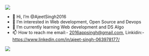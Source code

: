 <a href="https://www.youtube.com/watch?v=dQw4w9WgXcQ"><img src="https://user-images.githubusercontent.com/73097560/115834477-dbab4500-a447-11eb-908a-139a6edaec5c.gif"></a>


- 👋 Hi, I’m @AjeetSingh2016
- 👀 I’m interested in Web development, Open Source and Devops
- 🌱 I’m currently learning Web development and DS Algo
- 📫 How to reach me email:- 2016appsingh@gmail.com, Linkidin:- https://www.linkedin.com/in/ajeet-singh-063978177/


<a href="https://www.youtube.com/watch?v=dQw4w9WgXcQ"><img src="https://user-images.githubusercontent.com/73097560/115834477-dbab4500-a447-11eb-908a-139a6edaec5c.gif"></a>

